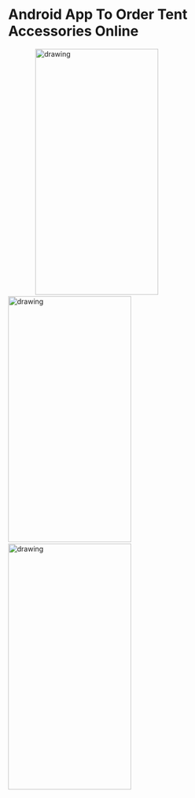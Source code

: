 
# Android App To Order Tent Accessories Online
&nbsp;&nbsp;&nbsp;&nbsp;&nbsp;&nbsp;&nbsp;&nbsp;&nbsp;&nbsp;&nbsp;&nbsp;&nbsp;
<img src="https://user-images.githubusercontent.com/48390770/119239492-07187100-bb67-11eb-88d9-be5b3187cf69.jpg" 
alt="drawing" width="250" height="500"/> 
&nbsp;&nbsp;&nbsp;&nbsp;&nbsp; &nbsp;&nbsp;&nbsp;&nbsp;&nbsp;&nbsp;&nbsp;&nbsp;&nbsp;
<img src="https://user-images.githubusercontent.com/48390770/119240017-c589c500-bb6a-11eb-9523-e33a69b32c18.gif" 
alt="drawing" width="250" height="500"/>
&nbsp;&nbsp;&nbsp;&nbsp;&nbsp; &nbsp;&nbsp;&nbsp;&nbsp;&nbsp;&nbsp;&nbsp;&nbsp;&nbsp;
<img src="https://user-images.githubusercontent.com/48390770/119239031-d84ccb80-bb63-11eb-8d9c-c35e40060f3b.jpg" 
alt="drawing" width="250" height="500"/> 
<br />

<!-- ![Sample](https://user-images.githubusercontent.com/48390770/119240017-c589c500-bb6a-11eb-9523-e33a69b32c18.gif) -->
<!-- ![Welcome Page](https://user-images.githubusercontent.com/48390770/119238687-8a36c880-bb61-11eb-8ab2-ab2c26251952.jpg) -->
<!-- *Find the sample Video <br /> -->
<!-- ![Video.mp4](https://user-images.githubusercontent.com/48390770/119238520-6030d680-bb60-11eb-8362-52435b79fd62.mp4) -->
